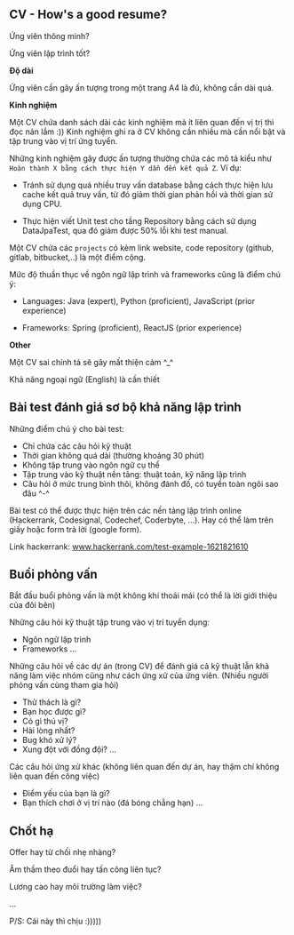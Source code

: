 ## CV - How's a good resume?

Ứng viên thông minh?

Ứng viên lập trình tốt?

**Độ dài**

Ứng viên cần gây ấn tượng trong một trang A4 là đủ, không cần dài quá.

**Kinh nghiệm**

Một CV chứa danh sách dài các kinh nghiệm mà ít liên quan đến vị trị thì đọc nản lắm :)) Kinh nghiệm ghi ra ở CV không cần nhiều mà cần nổi bật và tập trung vào vị trí ứng tuyển.

Những kinh nghiệm gây được ấn tượng thường chứa các mô tả kiểu như `Hoàn thành X bằng cách thực hiện Y dẫn đến kết quả Z`. Ví dụ:

* Tránh sử dụng quá nhiều truy vấn database bằng cách thực hiện lưu cache kết quả truy vấn, từ đó giảm thời gian phản hồi và thời gian sử dụng CPU.

* Thực hiện viết Unit test cho tầng Repository bằng cách sử dụng DataJpaTest, qua đó giảm được 50% lỗi khi test manual.

Một CV chứa các `projects` có kèm link website, code repository (github, gitlab, bitbucket,..) là một điểm cộng.

Mức độ thuần thục về ngôn ngữ lập trình và frameworks cũng là điểm chú ý:

* Languages: Java (expert), Python (proficient), JavaScript (prior experience)

* Frameworks: Spring (proficient), ReactJS (prior experience)

**Other**

Một CV sai chính tả sẽ gây mất thiện cảm ^_^

Khả năng ngoại ngữ (English) là cần thiết

## Bài test đánh giá sơ bộ khả năng lập trình

Những điểm chú ý cho bài test:

* Chỉ chứa các câu hỏi kỹ thuật
* Thời gian không quá dài (thường khoảng 30 phút)
* Không tập trung vào ngôn ngữ cụ thể
* Tập trung vào kỹ thuật nền tảng: thuật toán, kỹ năng lập trình
* Câu hỏi ở mức trung bình thôi, không đánh đố, có tuyển toàn ngôi sao đâu ^-^

Bài test có thể được thực hiện trên các nền tảng lập trình online (Hackerrank, Codesignal, Codechef, Coderbyte, ...). Hay có thể làm trên giấy hoặc form trả lời (google form).

Link hackerrank: www.hackerrank.com/test-example-1621821610

## Buổi phỏng vấn

Bắt đầu buổi phỏng vấn là một không khí thoải mái (có thể là lời giới thiệu của đôi bên)

Những câu hỏi kỹ thuật tập trung vào vị trí tuyển dụng:

* Ngôn ngữ lập trình
* Frameworks
...

Những câu hỏi về các dự án (trong CV) để đánh giá cả kỹ thuật lẫn khả năng làm việc nhóm cũng như cách ứng xử của ứng viên. (Nhiều người phỏng vấn cùng tham gia hỏi)

* Thử thách là gì?
* Bạn học được gì?
* Có gì thú vị?
* Hài lòng nhất?
* Bug khó xử lý?
* Xung đột với đồng đội?
...

Các câu hỏi ứng xử khác (không liên quan đến dự án, hay thậm chí không liên quan đến công việc)

* Điểm yếu của bạn là gì?
* Bạn thích chơi ở vị trí nào (đá bóng chẳng hạn)
...

## Chốt hạ

Offer hay từ chối nhẹ nhàng?

Âm thầm theo đuổi hay tấn công liên tục?

Lương cao hay môi trường làm việc?

...

P/S: Cái này thì chịu :)))))
